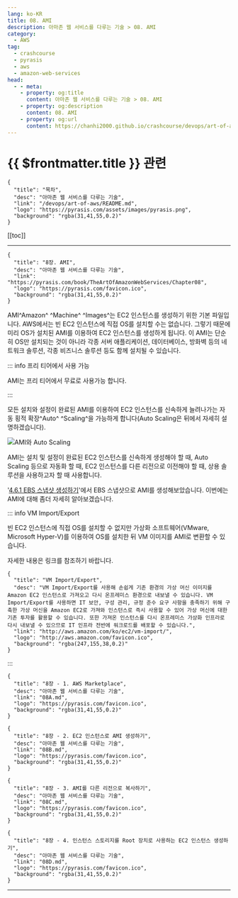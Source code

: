 ```yaml
---
lang: ko-KR
title: 08. AMI
description: 아마존 웹 서비스를 다루는 기술 > 08. AMI
category:
  - AWS
tag: 
  - crashcourse
  - pyrasis
  - aws 
  - amazon-web-services
head:
  - - meta:
    - property: og:title
      content: 아마존 웹 서비스를 다루는 기술 > 08. AMI
    - property: og:description
      content: 08. AMI
    - property: og:url
      content: https://chanhi2000.github.io/crashcourse/devops/art-of-aws/08.html
---
```


# {{ $frontmatter.title }} 관련

```component VPCard
{
  "title": "목차",
  "desc": "아마존 웹 서비스를 다루는 기술",
  "link": "/devops/art-of-aws/README.md",
  "logo": "https://pyrasis.com/assets/images/pyrasis.png",
  "background": "rgba(31,41,55,0.2)"
}
```

[[toc]]

---

```component VPCard
{
  "title": "8장. AMI",
  "desc": "아마존 웹 서비스를 다루는 기술",
  "link": "https://pyrasis.com/book/TheArtOfAmazonWebServices/Chapter08",
  "logo": "https://pyrasis.com/favicon.ico",
  "background": "rgba(31,41,55,0.2)"
}
```

AMI^Amazon^ ^Machine^ ^Images^는 EC2 인스턴스를 생성하기 위한 기본 파일입니다. AWS에서는 빈 EC2 인스턴스에 직접 OS를 설치할 수는 없습니다. 그렇기 때문에 미리 OS가 설치된 AMI를 이용하여 EC2 인스턴스를 생성하게 됩니다. 이 AMI는 단순히 OS만 설치되는 것이 아니라 각종 서버 애플리케이션, 데이터베이스, 방화벽 등의 네트워크 솔루션, 각종 비즈니스 솔루션 등도 함께 설치될 수 있습니다.

::: info 프리 티어에서 사용 가능

AMI는 프리 티어에서 무료로 사용가능 합니다.

:::

모든 설치와 설정이 완료된 AMI를 이용하여 EC2 인스턴스를 신속하게 늘려나가는 자동 횡적 확장^Auto^ ^Scaling^을 가능하게 합니다(Auto Scaling은 뒤에서 자세히 설명하겠습니다).

![AMI와 Auto Scaling](https://pyrasis.com/assets/images/TheArtOfAmazonWebServicesChapter08/1.png)

AMI는 설치 및 설정이 완료된 EC2 인스턴스를 신속하게 생성해야 할 때, Auto Scaling 등으로 자동화 할 때, EC2 인스턴스를 다른 리전으로 이전해야 할 때, 상용 솔루션을 사용하고자 할 때 사용합니다.

'[4.6.1 EBS 스냅샷 생성하기](04F.md)'에서 EBS 스냅샷으로 AMI를 생성해보았습니다. 이번에는 AMI에 대해 좀더 자세히 알아보겠습니다.

::: info VM Import/Export

빈 EC2 인스턴스에 직접 OS를 설치할 수 없지만 가상화 소프트웨어(VMware, Microsoft Hyper-V)를 이용하여 OS를 설치한 뒤 VM 이미지를 AMI로 변환할 수 있습니다.

자세한 내용은 링크를 참조하기 바랍니다.

```component VPCard
{
  "title": "VM Import/Export",
  "desc": "VM Import/Export를 사용해 손쉽게 기존 환경의 가상 머신 이미지를 Amazon EC2 인스턴스로 가져오고 다시 온프레미스 환경으로 내보낼 수 있습니다. VM Import/Export를 사용하면 IT 보안, 구성 관리, 규정 준수 요구 사항을 충족하기 위해 구축한 가상 머신을 Amazon EC2로 가져와 인스턴스로 즉시 사용할 수 있어 가상 머신에 대한 기존 투자를 활용할 수 있습니다. 또한 가져온 인스턴스를 다시 온프레미스 가상화 인프라로 다시 내보낼 수 있으므로 IT 인프라 전반에 워크로드를 배포할 수 있습니다.",
  "link": "http://aws.amazon.com/ko/ec2/vm-import/",
  "logo": "http://aws.amazon.com/favicon.ico",
  "background": "rgba(247,155,38,0.2)"
}
```

:::

```component VPCard
{
  "title": "8장 - 1. AWS Marketplace",
  "desc": "아마존 웹 서비스를 다루는 기술",
  "link": "08A.md",
  "logo": "https://pyrasis.com/favicon.ico",
  "background": "rgba(31,41,55,0.2)"
}
```

```component VPCard
{
  "title": "8장 - 2. EC2 인스턴스로 AMI 생성하기",
  "desc": "아마존 웹 서비스를 다루는 기술",
  "link": "08B.md",
  "logo": "https://pyrasis.com/favicon.ico",
  "background": "rgba(31,41,55,0.2)"
}
```

```component VPCard
{
  "title": "8장 - 3. AMI를 다른 리전으로 복사하기",
  "desc": "아마존 웹 서비스를 다루는 기술",
  "link": "08C.md",
  "logo": "https://pyrasis.com/favicon.ico",
  "background": "rgba(31,41,55,0.2)"
}
```

```component VPCard
{
  "title": "8장 - 4. 인스턴스 스토리지를 Root 장치로 사용하는 EC2 인스턴스 생성하기",
  "desc": "아마존 웹 서비스를 다루는 기술",
  "link": "08D.md",
  "logo": "https://pyrasis.com/favicon.ico",
  "background": "rgba(31,41,55,0.2)"
}
```

---

<TagLinks />